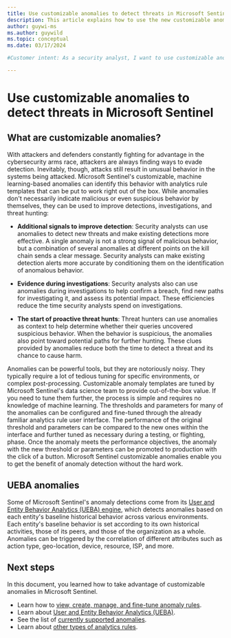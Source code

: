 ```yaml
---
title: Use customizable anomalies to detect threats in Microsoft Sentinel | Microsoft Docs
description: This article explains how to use the new customizable anomaly detection capabilities in Microsoft Sentinel.
author: guywi-ms
ms.author: guywild
ms.topic: conceptual
ms.date: 03/17/2024

#Customer intent: As a security analyst, I want to use customizable anomalies in threat detection so that I can improve detection accuracy, streamline investigations, and enhance proactive threat hunting.

---
```


# Use customizable anomalies to detect threats in Microsoft Sentinel

## What are customizable anomalies?

With attackers and defenders constantly fighting for advantage in the cybersecurity arms race, attackers are always finding ways to evade detection. Inevitably, though, attacks still result in unusual behavior in the systems being attacked. Microsoft Sentinel's customizable, machine learning-based anomalies can identify this behavior with analytics rule templates that can be put to work right out of the box. While anomalies don't necessarily indicate malicious or even suspicious behavior by themselves, they can be used to improve detections, investigations, and threat hunting:

- **Additional signals to improve detection**: Security analysts can use anomalies to detect new threats and make existing detections more effective. A single anomaly is not a strong signal of malicious behavior, but a combination of several anomalies at different points on the kill chain sends a clear message. Security analysts can make existing detection alerts more accurate by conditioning them on the identification of anomalous behavior.

- **Evidence during investigations**: Security analysts also can use anomalies during investigations to help confirm a breach, find new paths for investigating it, and assess its potential impact. These efficiencies reduce the time security analysts spend on investigations.

- **The start of proactive threat hunts**: Threat hunters can use anomalies as context to help determine whether their queries uncovered suspicious behavior. When the behavior is suspicious, the anomalies also point toward potential paths for further hunting. These clues provided by anomalies reduce both the time to detect a threat and its chance to cause harm.

Anomalies can be powerful tools, but they are notoriously noisy. They typically require a lot of tedious tuning for specific environments, or complex post-processing. Customizable anomaly templates are tuned by Microsoft Sentinel's data science team to provide out-of-the-box value. If you need to tune them further, the process is simple and requires no knowledge of machine learning. The thresholds and parameters for many of the anomalies can be configured and fine-tuned through the already familiar analytics rule user interface. The performance of the original threshold and parameters can be compared to the new ones within the interface and further tuned as necessary during a testing, or flighting, phase. Once the anomaly meets the performance objectives, the anomaly with the new threshold or parameters can be promoted to production with the click of a button. Microsoft Sentinel customizable anomalies enable you to get the benefit of anomaly detection without the hard work.

## UEBA anomalies

Some of Microsoft Sentinel's anomaly detections come from its [User and Entity Behavior Analytics (UEBA) engine](identify-threats-with-entity-behavior-analytics.md), which detects anomalies based on each entity's baseline historical behavior across various environments. Each entity's baseline behavior is set according to its own historical activities, those of its peers, and those of the organization as a whole. Anomalies can be triggered by the correlation of different attributes such as action type, geo-location, device, resource, ISP, and more.

## Next steps

In this document, you learned how to take advantage of customizable anomalies in Microsoft Sentinel.

- Learn how to [view, create, manage, and fine-tune anomaly rules](work-with-anomaly-rules.md).
- Learn about [User and Entity Behavior Analytics (UEBA)](identify-threats-with-entity-behavior-analytics.md).
- See the list of [currently supported anomalies](anomalies-reference.md).
- Learn about [other types of analytics rules](detect-threats-built-in.md).
